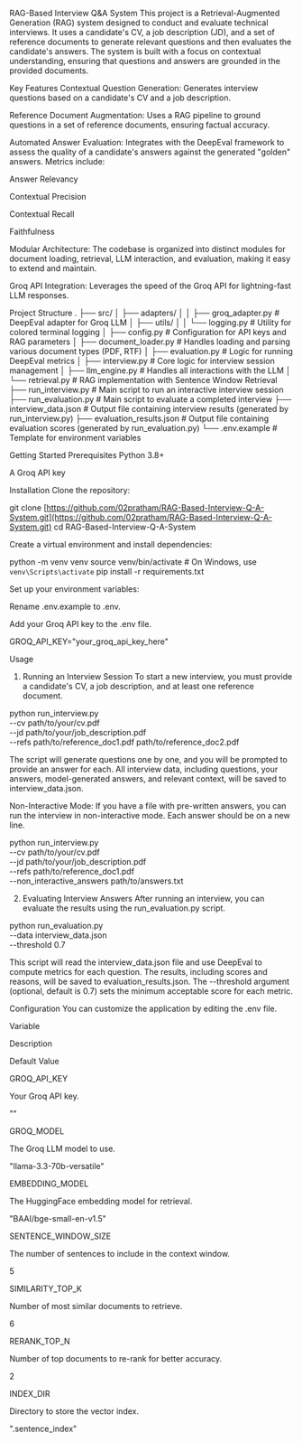 RAG-Based Interview Q&A System
This project is a Retrieval-Augmented Generation (RAG) system designed to conduct and evaluate technical interviews. It uses a candidate's CV, a job description (JD), and a set of reference documents to generate relevant questions and then evaluates the candidate's answers. The system is built with a focus on contextual understanding, ensuring that questions and answers are grounded in the provided documents.

Key Features
Contextual Question Generation: Generates interview questions based on a candidate's CV and a job description.

Reference Document Augmentation: Uses a RAG pipeline to ground questions in a set of reference documents, ensuring factual accuracy.

Automated Answer Evaluation: Integrates with the DeepEval framework to assess the quality of a candidate's answers against the generated "golden" answers. Metrics include:

Answer Relevancy

Contextual Precision

Contextual Recall

Faithfulness

Modular Architecture: The codebase is organized into distinct modules for document loading, retrieval, LLM interaction, and evaluation, making it easy to extend and maintain.

Groq API Integration: Leverages the speed of the Groq API for lightning-fast LLM responses.

Project Structure
.
├── src/
│   ├── adapters/
│   │   ├── groq_adapter.py    # DeepEval adapter for Groq LLM
│   ├── utils/
│   │   └── logging.py         # Utility for colored terminal logging
│   ├── config.py              # Configuration for API keys and RAG parameters
│   ├── document_loader.py     # Handles loading and parsing various document types (PDF, RTF)
│   ├── evaluation.py          # Logic for running DeepEval metrics
│   ├── interview.py           # Core logic for interview session management
│   ├── llm_engine.py          # Handles all interactions with the LLM
│   └── retrieval.py           # RAG implementation with Sentence Window Retrieval
├── run_interview.py           # Main script to run an interactive interview session
├── run_evaluation.py          # Main script to evaluate a completed interview
├── interview_data.json        # Output file containing interview results (generated by run_interview.py)
├── evaluation_results.json    # Output file containing evaluation scores (generated by run_evaluation.py)
└── .env.example               # Template for environment variables

Getting Started
Prerequisites
Python 3.8+

A Groq API key

Installation
Clone the repository:

git clone [https://github.com/02pratham/RAG-Based-Interview-Q-A-System.git](https://github.com/02pratham/RAG-Based-Interview-Q-A-System.git)
cd RAG-Based-Interview-Q-A-System

Create a virtual environment and install dependencies:

python -m venv venv
source venv/bin/activate  # On Windows, use `venv\Scripts\activate`
pip install -r requirements.txt

Set up your environment variables:

Rename .env.example to .env.

Add your Groq API key to the .env file.

GROQ_API_KEY="your_groq_api_key_here"

Usage
1. Running an Interview Session
To start a new interview, you must provide a candidate's CV, a job description, and at least one reference document.

python run_interview.py \
    --cv path/to/your/cv.pdf \
    --jd path/to/your/job_description.pdf \
    --refs path/to/reference_doc1.pdf path/to/reference_doc2.pdf

The script will generate questions one by one, and you will be prompted to provide an answer for each. All interview data, including questions, your answers, model-generated answers, and relevant context, will be saved to interview_data.json.

Non-Interactive Mode:
If you have a file with pre-written answers, you can run the interview in non-interactive mode. Each answer should be on a new line.

python run_interview.py \
    --cv path/to/your/cv.pdf \
    --jd path/to/your/job_description.pdf \
    --refs path/to/reference_doc1.pdf \
    --non_interactive_answers path/to/answers.txt

2. Evaluating Interview Answers
After running an interview, you can evaluate the results using the run_evaluation.py script.

python run_evaluation.py \
    --data interview_data.json \
    --threshold 0.7

This script will read the interview_data.json file and use DeepEval to compute metrics for each question. The results, including scores and reasons, will be saved to evaluation_results.json. The --threshold argument (optional, default is 0.7) sets the minimum acceptable score for each metric.

Configuration
You can customize the application by editing the .env file.

Variable

Description

Default Value

GROQ_API_KEY

Your Groq API key.

""

GROQ_MODEL

The Groq LLM model to use.

"llama-3.3-70b-versatile"

EMBEDDING_MODEL

The HuggingFace embedding model for retrieval.

"BAAI/bge-small-en-v1.5"

SENTENCE_WINDOW_SIZE

The number of sentences to include in the context window.

5

SIMILARITY_TOP_K

Number of most similar documents to retrieve.

6

RERANK_TOP_N

Number of top documents to re-rank for better accuracy.

2

INDEX_DIR

Directory to store the vector index.

".sentence_index"

